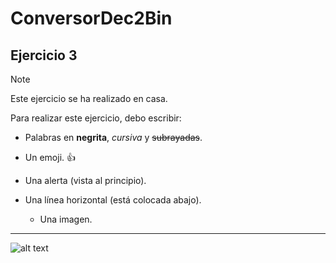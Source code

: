 # ConversorDec2Bin

## Ejercicio 3

> [!NOTE]
> Este ejercicio se ha realizado en casa.

Para realizar este ejercicio, debo escribir:

- Palabras en **negrita**, *cursiva* y ~~subrayadas~~.
- Un emoji. :thumbsup:
- Una alerta (vista al principio).
- Una línea horizontal (está colocada abajo).

  - Una imagen.

---

![alt text](https://stickershop.line-scdn.net/stickershop/v1/product/26016398/LINEStorePC/main.png?v=1)

